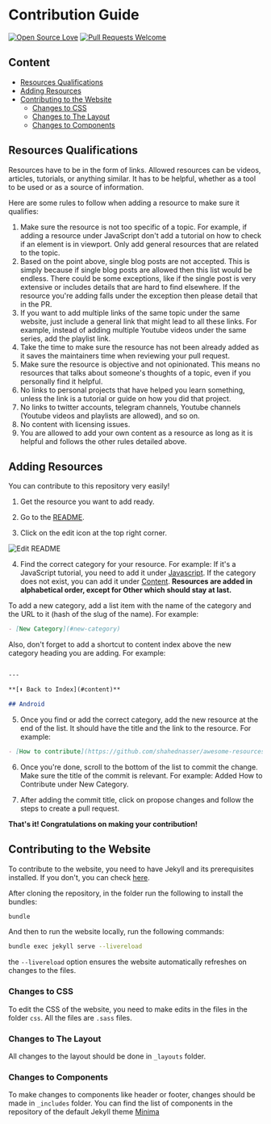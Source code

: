 # Contribution Guide

[![Open Source Love](https://firstcontributions.github.io/open-source-badges/badges/open-source-v1/open-source.svg)](https://github.com/firstcontributions/open-source-badges)  [![Pull Requests Welcome](https://img.shields.io/badge/PRs-welcome-brightgreen.svg?style=flat)](http://makeapullrequest.com)

## Content

- [Resources Qualifications](#resources-qualifications)
- [Adding Resources](#adding-resources)
- [Contributing to the Website](#contributing-to-the-website)
  - [Changes to CSS](#changes-to-css)
  - [Changes to The Layout](#changes-to-the-layout)
  - [Changes to Components](#changes-to-components)

## Resources Qualifications

Resources have to be in the form of links. Allowed resources can be videos, articles, tutorials, or anything similar. It has to be helpful, whether as a tool to be used or as a source of information.

Here are some rules to follow when adding a resource to make sure it qualifies:

1. Make sure the resource is not too specific of a topic. For example, if adding a resource under JavaScript don't add a tutorial on how to check if an element is in viewport. Only add general resources that are related to the topic.
2. Based on the point above, single blog posts are not accepted. This is simply because if single blog posts are allowed then this list would be endless. There could be some exceptions, like if the single post is very extensive or includes details that are hard to find elsewhere. If the resource you're adding falls under the exception then please detail that in the PR.
3. If you want to add multiple links of the same topic under the same website, just include a general link that might lead to all these links. For example, instead of adding multiple Youtube videos under the same series, add the playlist link.
4. Take the time to make sure the resource has not been already added as it saves the maintainers time when reviewing your pull request.
5. Make sure the resource is objective and not opinionated. This means no resources that talks about someone's thoughts of a topic, even if you personally find it helpful.
6. No links to personal projects that have helped you learn something, unless the link is a tutorial or guide on how you did that project.
7. No links to twitter accounts, telegram channels, Youtube channels (Youtube videos and playlists are allowed), and so on.
8. No content with licensing issues.
9. You are allowed to add your own content as a resource as long as it is helpful and follows the other rules detailed above.

## Adding Resources

You can contribute to this repository very easily!

1. Get the resource you want to add ready.

2. Go to the [README](https://github.com/shahednasser/awesome-resources/blob/master/README.md).

3. Click on the edit icon at the top right corner.

![Edit README](https://github.com/shahednasser/awesome-resources/blob/master/assets/edit-README.png)

4. Find the correct category for your resource. For example: If it's a JavaScript tutorial, you need to add it under [Javascript](https://github.com/shahednasser/awesome-resources/blob/master/assets/edit-README.png).
If the category does not exist, you can add it under [Content](https://github.com/shahednasser/awesome-resources/blob/master/assets/edit-README.png). **Resources are added in alphabetical order, except for Other which should stay at last.**

To add a new category, add a list item with the name of the category and the URL to it (hash of the slug of the name). For example:

```markdown
- [New Category](#new-category)
```

Also, don't forget to add a shortcut to content index above the new category heading you are adding. For example:

```markdown

---

**[⬆ Back to Index](#content)**

## Android

```

5. Once you find or add the correct category, add the new resource at the end of the list. It should have the title and the link to the resource. For example:

```markdown
- [How to contribute](https://github.com/shahednasser/awesome-resources/blob/master/CONTRIBUTING.md)
```

6. Once you're done, scroll to the bottom of the list to commit the change. Make sure the title of the commit is relevant. For example: Added How to Contribute under New Category.

7. After adding the commit title, click on propose changes and follow the steps to create a pull request.

**That's it! Congratulations on making your contribution!**

## Contributing to the Website

To contribute to the website, you need to have Jekyll and its prerequisites installed. If you don't, you can check [here](https://jekyllrb.com/docs/).

After cloning the repository, in the folder run the following to install the bundles:

```bash
bundle
```

And then to run the website locally, run the following commands:

```bash
bundle exec jekyll serve --livereload
```

the `--livereload` option ensures the website automatically refreshes on changes to the files.

### Changes to CSS

To edit the CSS of the website, you need to make edits in the files in the folder `css`. All the files are `.sass` files.

### Changes to The Layout

All changes to the layout should be done in `_layouts` folder.

### Changes to Components

To make changes to components like header or footer, changes should be made in `_includes` folder. You can find the list of components in the repository of the default Jekyll theme [Minima](https://github.com/jekyll/minima/tree/v2.5.1/_includes)
